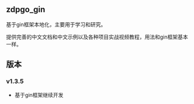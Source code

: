 ## zdpgo_gin

基于gin框架本地化，主要用于学习和研究。

提供完善的中文文档和中文示例以及各种项目实战视频教程，用法和gin框架基本一样。

## 版本

### v1.3.5

- 基于gin框架继续开发